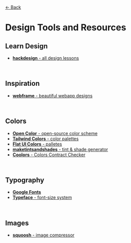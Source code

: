 [&larr; Back](./README.md)

# Design Tools and Resources

## Learn Design

- [**hackdesign** - all design lessons](https://hackdesign.org/lessons)

<br>

## Inspiration

- [**webframe** - beautiful webapp designs](https://webframe.xyz/)

<br>

## Colors

- [**Open Color** - open-source color scheme](https://yeun.github.io/open-color/)
- [**Tailwind Colors** - color palettes](https://tailwindcss.com/docs/customizing-colors)
- [**Flat UI Colors** - palletes](https://flatuicolors.com/)
- [**maketintsandshades** - tint & shade generator](https://maketintsandshades.com/)
- [**Coolors** - Colors Contract Checker](https://coolors.co/contrast-checker)

<br>

## Typography

- [**Google Fonts**](https://fonts.google.com/)
- [**Typeface** - font-size system](https://typescale.com/)

<br>

## Images

- [**squoosh** - image compressor](https://squoosh.app/)

<br>
